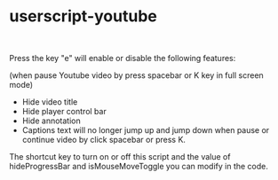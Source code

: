 <div>
  <h1>userscript-youtube</h1>
  <br>
<div>

Press the key "e" will enable or disable the following features:

(when pause Youtube video by press spacebar or K key in full screen mode)

- Hide video title
- Hide player control bar
- Hide annotation
- Captions text will no longer jump up and jump down when pause or continue video by click spacebar or press K.

The shortcut key to turn on or off this script and the value of hideProgressBar and isMouseMoveToggle you can modify in the code.
